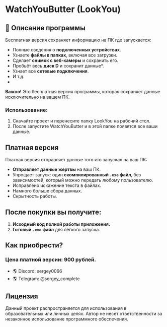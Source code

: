 # WatchYouButter (LookYou)
## 📖 Описание программы

Бесплатная версия сохраняет информацию на ПК где запускается:

- Полные сведения о **подключенных устройствах**.
- Узнаете **файлы в папках**, включая все загрузки.
- Сделает **снимок с веб-камеры** и сохранить его.
- Пробьёт весь **диск D** и сохранит данные*.
- Узнает все **сетевые подключения**.
- И т.д.
- 
**Важно!** Это бесплатная версия программы, которая сохраняет данные исключительно на вашем ПК. 

### Использование:

1. Скачайте проект и перенесите папку LookYou на рабочий стол.
2. После запустите WatchYouButter и в этой папке появятся все ваши данные.

## Платная версия

Платная версия отправляет данные того кто запускал на ваш ПК:

- **Отправляет данные жертвы** на ваш ПК.
- Упрощает запуск: один **скомпилированный `.exe` файл**, без зависимостей, который можно передать любому пользователю.
- Исправлено искажение текста в файлах.
- Намного больше сбора данных.
- Скрытность работы.

## После покупки вы получите:

1. **Исходный код полной работы приложения.**
2. **Готовый `.exe` файл** для лёгкого запуска.

## Как приобрести?
### Цена платной версии: 900 рублей.

- 🌎 Discord: sergey0066
- 🌎 Telegram: @sergey_complete

## Лицензия

Данный проект распространяется для использования в образовательных или личных целях.
Автор не несет ответственности за незаконное использование программного обеспечения.
